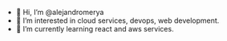- 👋 Hi, I’m @alejandromerya
- 👀 I’m interested in cloud services, devops, web development.
- 🌱 I’m currently learning react and aws services.

<!---
alejandromerya/alejandromerya is a ✨ special ✨ repository because its `README.md` (this file) appears on your GitHub profile.
You can click the Preview link to take a look at your changes.
--->
